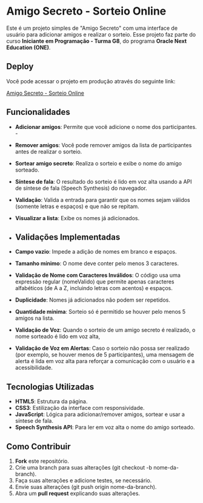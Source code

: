 # Amigo Secreto - Sorteio Online

Este é um projeto simples de "Amigo Secreto" com uma interface de usuário para adicionar amigos e realizar o sorteio. Esse projeto faz parte do  curso **Iniciante em Programação - Turma G8**, do programa **Oracle Next Education (ONE)**.

## Deploy

Você pode acessar o projeto em produção através do seguinte link:

[Amigo Secreto - Sorteio Online](https://amigo-secreto-challenger.vercel.app/)

## Funcionalidades

- **Adicionar amigos**: Permite que você adicione o nome dos participantes. - 
- **Remover amigos**: Você pode remover amigos da lista de participantes antes de realizar o sorteio.
- **Sortear amigo secreto**: Realiza o sorteio e exibe o nome do amigo sorteado.
- **Síntese de fala**: O resultado do sorteio é lido em voz alta usando a API de síntese de fala (Speech Synthesis) do navegador.
- **Validação**: Valida a entrada para garantir que os nomes sejam válidos (somente letras e espaços) e que não se repitam.
- **Visualizar a lista**: Exibe os nomes já adicionados.

- ## Validações Implementadas

- **Campo vazio**: Impede a adição de nomes em branco e espaços.
- **Tamanho mínimo**: O nome deve conter pelo menos 3 caracteres.
- **Validação de Nome com Caracteres Inválidos**: O código usa uma expressão regular (nomeValido) que permite apenas caracteres alfabéticos (de A a Z, incluindo letras com acentos) e espaços.
- **Duplicidade**: Nomes já adicionados não podem ser repetidos.
- **Quantidade mínima**: Sorteio só é permitido se houver pelo menos 5 amigos na lista.
- **Validação de Voz**: Quando o sorteio de um amigo secreto é realizado, o nome sorteado é lido em voz alta,
- **Validação de Voz em Alertas**: Caso o sorteio não possa ser realizado (por exemplo, se houver menos de 5 participantes), uma mensagem de alerta é lida em voz alta para reforçar a comunicação com o usuário e a acessibilidade.
  


## Tecnologias Utilizadas

- **HTML5**: Estrutura da página.
- **CSS3**: Estilização da interface com responsividade.
- **JavaScript**: Lógica para adicionar/remover amigos, sortear e usar a síntese de fala.
- **Speech Synthesis API**: Para ler em voz alta o nome do amigo sorteado.

## Como Contribuir

1. **Fork** este repositório.
2. Crie uma branch para suas alterações (git checkout -b nome-da-branch).
3. Faça suas alterações e adicione testes, se necessário.
4. Envie suas alterações (git push origin nome-da-branch).
5. Abra um **pull request** explicando suas alterações.


